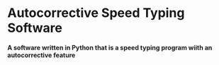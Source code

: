 # Autocorrective Speed Typing Software
<b>A software written in Python that is a speed typing program wiith an autocorrective feature</b>
